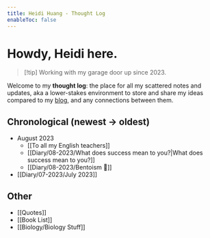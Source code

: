 ```yaml
---
title: Heidi Huang - Thought Log 
enableToc: false
---
```

# Howdy, Heidi here.
> [!tip] Working with my garage door up since 2023.

Welcome to my **thought log**: the place for all my scattered notes and updates, aka a lower-stakes environment to store and share my ideas compared to my [blog](https://heidi-huang.ghost.io), and any connections between them. 

## Chronological (newest → oldest)
- August 2023
	- [[To all my English teachers]]
	- [[Diary/08-2023/What does success mean to you?|What does success mean to you?]]
	- [[Diary/08-2023/Bentoism 🍱]]
- [[Diary/07-2023/July 2023]]

## Other
- [[Quotes]]
- [[Book List]]
- [[Biology/Biology Stuff]]